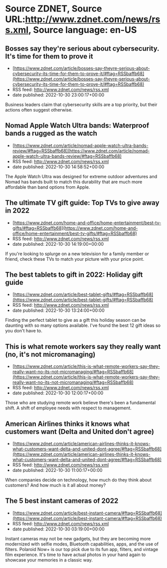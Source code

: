 # Source ZDNET, Source URL:http://www.zdnet.com/news/rss.xml, Source language: en-US

## Bosses say they're serious about cybersecurity. It's time for them to prove it
 - [https://www.zdnet.com/article/bosses-say-theyre-serious-about-cybersecurity-its-time-for-them-to-prove-it/#ftag=RSSbaffb68](https://www.zdnet.com/article/bosses-say-theyre-serious-about-cybersecurity-its-time-for-them-to-prove-it/#ftag=RSSbaffb68)
 - RSS feed: http://www.zdnet.com/news/rss.xml
 - date published: 2022-10-30 23:00:17+00:00

Business leaders claim that cybersecurity skills are a top priority, but their actions often suggest otherwise.

## Nomad Apple Watch Ultra bands: Waterproof bands a rugged as the watch
 - [https://www.zdnet.com/article/nomad-apple-watch-ultra-bands-review/#ftag=RSSbaffb68](https://www.zdnet.com/article/nomad-apple-watch-ultra-bands-review/#ftag=RSSbaffb68)
 - RSS feed: http://www.zdnet.com/news/rss.xml
 - date published: 2022-10-30 14:58:52+00:00

The Apple Watch Ultra was designed for extreme outdoor adventures and Nomad has bands built to match this durability that are much more affordable than band options from Apple.

## The ultimate TV gift guide: Top TVs to give away in 2022
 - [https://www.zdnet.com/home-and-office/home-entertainment/best-tv-gifts/#ftag=RSSbaffb68](https://www.zdnet.com/home-and-office/home-entertainment/best-tv-gifts/#ftag=RSSbaffb68)
 - RSS feed: http://www.zdnet.com/news/rss.xml
 - date published: 2022-10-30 14:19:00+00:00

If you're looking to splurge on a new television for a family member or friend, check these TVs to match your picture with your price point.

## The best tablets to gift in 2022: Holiday gift guide
 - [https://www.zdnet.com/article/best-tablet-gifts/#ftag=RSSbaffb68](https://www.zdnet.com/article/best-tablet-gifts/#ftag=RSSbaffb68)
 - RSS feed: http://www.zdnet.com/news/rss.xml
 - date published: 2022-10-30 13:24:00+00:00

Finding the perfect tablet to give as a gift this holiday season can be daunting with so many options available. I've found the best 12 gift ideas so you don't have to.

## This is what remote workers say they really want (no, it's not micromanaging)
 - [https://www.zdnet.com/article/this-is-what-remote-workers-say-they-really-want-no-its-not-micromanaging/#ftag=RSSbaffb68](https://www.zdnet.com/article/this-is-what-remote-workers-say-they-really-want-no-its-not-micromanaging/#ftag=RSSbaffb68)
 - RSS feed: http://www.zdnet.com/news/rss.xml
 - date published: 2022-10-30 12:00:17+00:00

Those who are studying remote work believe there's been a fundamental shift. A shift of employee needs with respect to management.

## American Airlines thinks it knows what customers want (Delta and United don't agree)
 - [https://www.zdnet.com/article/american-airlines-thinks-it-knows-what-customers-want-delta-and-united-dont-agree/#ftag=RSSbaffb68](https://www.zdnet.com/article/american-airlines-thinks-it-knows-what-customers-want-delta-and-united-dont-agree/#ftag=RSSbaffb68)
 - RSS feed: http://www.zdnet.com/news/rss.xml
 - date published: 2022-10-30 11:00:17+00:00

When companies decide on technology, how much do they think about customers? And how much is it all about money?

## The 5 best instant cameras of 2022
 - [https://www.zdnet.com/article/best-instant-camera/#ftag=RSSbaffb68](https://www.zdnet.com/article/best-instant-camera/#ftag=RSSbaffb68)
 - RSS feed: http://www.zdnet.com/news/rss.xml
 - date published: 2022-10-30 03:19:00+00:00

Instant cameras may not be new gadgets, but they are becoming more modernized with selfie modes, Bluetooth capabilities, apps, and the use of filters. Polaroid Now+ is our top pick due to its fun app, filters, and vintage film experience. It's time to have actual photos in your hand again to showcase your memories in a classic way.

